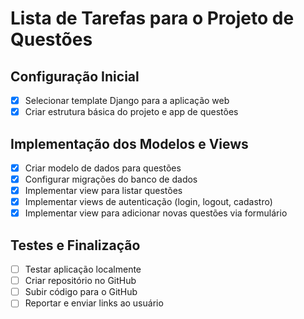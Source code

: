 # Lista de Tarefas para o Projeto de Questões

## Configuração Inicial
- [x] Selecionar template Django para a aplicação web
- [x] Criar estrutura básica do projeto e app de questões

## Implementação dos Modelos e Views
- [x] Criar modelo de dados para questões
- [x] Configurar migrações do banco de dados
- [x] Implementar view para listar questões
- [x] Implementar views de autenticação (login, logout, cadastro)
- [x] Implementar view para adicionar novas questões via formulário

## Testes e Finalização
- [ ] Testar aplicação localmente
- [ ] Criar repositório no GitHub
- [ ] Subir código para o GitHub
- [ ] Reportar e enviar links ao usuário
